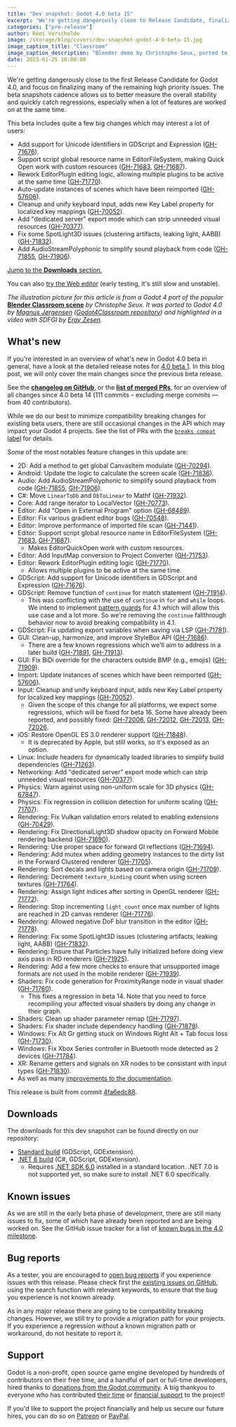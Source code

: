 ```yaml
---
title: "Dev snapshot: Godot 4.0 beta 15"
excerpt: "We're getting dangerously close to Release Candidate, finalizing many of the remaining high priority issues. This beta adds support Unicode identifiers in GDScript, custom resources in the Quick Open menu, multiple active plugins in parallel, and more!"
categories: ["pre-release"]
author: Rémi Verschelde
image: /storage/blog/covers/dev-snapshot-godot-4-0-beta-15.jpg
image_caption_title: "Classroom"
image_caption_description: "Blender demo by Christophe Seux, ported to Godot 4 by Magnus Jørgensen"
date: 2023-01-25 10:00:00
---
```


We're getting dangerously close to the first Release Candidate for Godot 4.0, and focus on finalizing many of the remaining high priority issues. The beta snapshots cadence allows us to better measure the overall stability and quickly catch regressions, especially when a lot of features are worked on at the same time.

This beta includes quite a few big changes which may interest a lot of users:

- Add support for Unicode identifiers in GDScript and Expression ([GH-71676](https://github.com/godotengine/godot/pull/71676)).
- Support script global resource name in EditorFileSystem, making Quick Open work with custom resources ([GH-71683](https://github.com/godotengine/godot/pull/71683), [GH-71687](https://github.com/godotengine/godot/pull/71687)).
- Rework EditorPlugin editing logic, allowing multiple plugins to be active at the same time ([GH-71770](https://github.com/godotengine/godot/pull/71770)).
- Auto-update instances of scenes which have been reimported ([GH-57606](https://github.com/godotengine/godot/pull/57606)).
- Cleanup and unify keyboard input, adds new Key Label property for localized key mappings ([GH-70052](https://github.com/godotengine/godot/pull/70052)).
- Add "dedicated server" export mode which can strip unneeded visual resources ([GH-70377](https://github.com/godotengine/godot/pull/70377)).
- Fix some SpotLight3D issues (clustering artifacts, leaking light, AABB) ([GH-71832](https://github.com/godotengine/godot/pull/71832)).
- Add AudioStreamPolyphonic to simplify sound playback from code ([GH-71855](https://github.com/godotengine/godot/pull/71855), [GH-71906](https://github.com/godotengine/godot/pull/71906)).

[Jump to the **Downloads** section.](#downloads)

You can also [try the Web editor](https://editor.godotengine.org/releases/4.0.beta15/godot.editor.html) (early testing, it's still slow and unstable).

*The illustration picture for this article is from a Godot 4 port of the popular* [**Blender Classroom scene**](https://www.blender.org/download/demo-files/#cycles) *by Christophe Seux. It was ported to Godot 4.0 by [Magnus Jørgensen](https://www.youtube.com/watch?v=7F05XnoDs84) ([Godot4Classroom repository](https://gitlab.com/magnusmj/godot4classroom)) and highlighted in a video with SDFGI by [Eray Zeşen](https://www.youtube.com/watch?v=IWS7oIJuHUE).*

## What's new

If you're interested in an overview of what's new in Godot 4.0 beta in general, have a look at the detailed release notes for [4.0 beta 1](/article/dev-snapshot-godot-4-0-beta-1). In this blog post, we will only cover the main changes since the previous beta release.

See the [**changelog on GitHub**](https://github.com/godotengine/godot/compare/28a24639c3c6a95b5b9828f5f02bf0dc2f5ce54b...4fa6edc888cfacd5346bf08afa14b5f5a9bd6d0c), or the [**list of merged PRs**](https://github.com/godotengine/godot/pulls?q=is%3Apr+merged%3A2023-01-20T14%3A00..2023-01-24T10%3A00+is%3Amerged+sort%3Acreated-asc+milestone%3A4.0), for an overview of all changes since 4.0 beta 14 (111 commits – excluding merge commits ― from 40 contributors).

While we do our best to minimize compatibility breaking changes for existing beta users, there are still occasional changes in the API which may impact your Godot 4 projects. See the list of PRs with the [`breaks compat` label](https://github.com/godotengine/godot/pulls?q=is%3Apr+merged%3A2023-01-20T14%3A00..2023-01-24T10%3A00+is%3Amerged+sort%3Acreated-asc+milestone%3A4.0+label%3A%22breaks+compat%22) for details.

Some of the most notables feature changes in this update are:

- 2D: Add a method to get global CanvasItem modulate ([GH-70294](https://github.com/godotengine/godot/pull/70294)).
- Android: Update the logic to calculate the screen scale ([GH-71836](https://github.com/godotengine/godot/pull/71836)).
- Audio: Add AudioStreamPolyphonic to simplify sound playback from code ([GH-71855](https://github.com/godotengine/godot/pull/71855), [GH-71906](https://github.com/godotengine/godot/pull/71906)).
- C#: Move `LinearToDb` and `DbToLinear` to Mathf ([GH-71932](https://github.com/godotengine/godot/pull/71932)).
- Core: Add range iterator to LocalVector ([GH-70773](https://github.com/godotengine/godot/pull/70773)).
- Editor: Add "Open in External Program" option ([GH-68489](https://github.com/godotengine/godot/pull/68489)).
- Editor: Fix various gradient editor bugs ([GH-70548](https://github.com/godotengine/godot/pull/70548)).
- Editor: Improve performance of imported file scan ([GH-71441](https://github.com/godotengine/godot/pull/71441)).
- Editor: Support script global resource name in EditorFileSystem ([GH-71683](https://github.com/godotengine/godot/pull/71683), [GH-71687](https://github.com/godotengine/godot/pull/71687)).
  * Makes EditorQuickOpen work with custom resources.
- Editor: Add InputMap conversion to Project Converter ([GH-71753](https://github.com/godotengine/godot/pull/71753)).
- Editor: Rework EditorPlugin editing logic ([GH-71770](https://github.com/godotengine/godot/pull/71770)).
  * Allows multiple plugins to be active at the same time.
- GDScript: Add support for Unicode identifiers in GDScript and Expression ([GH-71676](https://github.com/godotengine/godot/pull/71676)).
- GDScript: Remove function of `continue` for match statement ([GH-71914](https://github.com/godotengine/godot/pull/71914)).
  * This was conflicting with the use of `continue` in `for` and `while` loops. We intend to implement [pattern guards](https://github.com/godotengine/godot-proposals/issues/4775) for 4.1 which will allow this use case and a lot more. So we're removing the `continue` fallthrough behavior now to avoid breaking compatibility in 4.1.
- GDScript: Fix updating export variables when saving via LSP ([GH-71781](https://github.com/godotengine/godot/pull/71781)).
- GUI: Clean-up, harmonize, and improve StyleBox API ([GH-71686](https://github.com/godotengine/godot/pull/71686)).
  * There are a few known regressions which we'll aim to address in a later build ([GH-71891](https://github.com/godotengine/godot/pull/71891), [GH-71913](https://github.com/godotengine/godot/pull/71913)).
- GUI: Fix BiDi override for the characters outside BMP (e.g., emojis) ([GH-71909](https://github.com/godotengine/godot/pull/71909)).
- Import: Update instances of scenes which have been reimported ([GH-57606](https://github.com/godotengine/godot/pull/57606)).
- Input: Cleanup and unify keyboard input, adds new Key Label property for localized key mappings ([GH-70052](https://github.com/godotengine/godot/pull/70052)).
  * Given the scope of this change for all platforms, we expect some regressions, which will be fixed for beta 16. Some have already been reported, and possibly fixed: [GH-72006](https://github.com/godotengine/godot/pull/72006), [GH-72012](https://github.com/godotengine/godot/issues/72012), [GH-72013](https://github.com/godotengine/godot/pull/72013), [GH-72026](https://github.com/godotengine/godot/pull/72026).
- iOS: Restore OpenGL ES 3.0 renderer support ([GH-71848](https://github.com/godotengine/godot/pull/71848)).
  * It is deprecated by Apple, but still works, so it's exposed as an option.
- Linux: Include headers for dynamically loaded libraries to simplify build dependencies ([GH-71263](https://github.com/godotengine/godot/pull/71263)).
- Networking: Add "dedicated server" export mode which can strip unneeded visual resources ([GH-70377](https://github.com/godotengine/godot/pull/70377)).
- Physics: Warn against using non-uniform scale for 3D physics ([GH-67847](https://github.com/godotengine/godot/pull/67847)).
- Physics: Fix regression in collision detection for uniform scaling ([GH-71707](https://github.com/godotengine/godot/pull/71707)).
- Rendering: Fix Vulkan validation errors related to enabling extensions ([GH-70429](https://github.com/godotengine/godot/pull/70429)).
- Rendering: Fix DirectionalLight3D shadow opacity on Forward Mobile rendering backend ([GH-71690](https://github.com/godotengine/godot/pull/71690)).
- Rendering: Use proper space for forward GI reflections ([GH-71694](https://github.com/godotengine/godot/pull/71694)).
- Rendering: Add mutex when adding geometry instances to the dirty list in the Forward Clustered renderer ([GH-71705](https://github.com/godotengine/godot/pull/71705)).
- Rendering: Sort decals and lights based on camera origin ([GH-71709](https://github.com/godotengine/godot/pull/71709)).
- Rendering: Decrement `texture_binding` count when using screen textures ([GH-71764](https://github.com/godotengine/godot/pull/71764)).
- Rendering: Assign light indices after sorting in OpenGL renderer ([GH-71772](https://github.com/godotengine/godot/pull/71772)).
- Rendering: Stop incrementing `light_count` once max number of lights are reached in 2D canvas renderer ([GH-71776](https://github.com/godotengine/godot/pull/71776)).
- Rendering: Allowed negative DoF blur transition in the editor ([GH-71778](https://github.com/godotengine/godot/pull/71778)).
- Rendering: Fix some SpotLight3D issues (clustering artifacts, leaking light, AABB) ([GH-71832](https://github.com/godotengine/godot/pull/71832)).
- Rendering: Ensure that Particles have fully initialized before doing view axis pass in RD renderers ([GH-71925](https://github.com/godotengine/godot/pull/71925)).
- Rendering: Add a few more checks to ensure that unsupported image formats are not used in the mobile renderer ([GH-71939](https://github.com/godotengine/godot/pull/71939)).
- Shaders: Fix code generation for ProximityRange node in visual shader ([GH-71760](https://github.com/godotengine/godot/pull/71760)).
  * This fixes a regression in beta 14. Note that you need to force recompiling your affected visual shaders by doing any change in their graph.
- Shaders: Clean up shader parameter remap ([GH-71797](https://github.com/godotengine/godot/pull/71797)).
- Shaders: Fix shader include dependency handling ([GH-71878](https://github.com/godotengine/godot/pull/71878)).
- Windows: Fix Alt Gr getting stuck on Windows Right Alt + Tab focus loss ([GH-71730](https://github.com/godotengine/godot/pull/71730)).
- Windows: Fix Xbox Series controller in Bluetooth mode detected as 2 devices ([GH-71784](https://github.com/godotengine/godot/pull/71784)).
- XR: Rename getters and signals on XR nodes to be consistant with input types ([GH-71830](https://github.com/godotengine/godot/pull/71830)).
- As well as many [improvements to the documentation](/article/godot-4-0-docs-sprint/).

This release is built from commit [4fa6edc88](https://github.com/godotengine/godot/commit/4fa6edc888cfacd5346bf08afa14b5f5a9bd6d0c).

<a id="downloads"></a>
## Downloads

The downloads for this dev snapshot can be found directly on our repository:

* [Standard build](https://downloads.tuxfamily.org/godotengine/4.0/beta15/) (GDScript, GDExtension).
* [.NET 6 build](https://downloads.tuxfamily.org/godotengine/4.0/beta15/mono) (C#, GDScript, GDExtension).
  - Requires [.NET SDK 6.0](https://dotnet.microsoft.com/en-us/download/dotnet/6.0) installed in a standard location. .NET 7.0 is not supported yet, so make sure to install .NET 6.0 specifically.

## Known issues

As we are still in the early beta phase of development, there are still many issues to fix, some of which have already been reported and are being worked on. See the GitHub issue tracker for a list of [known bugs in the 4.0 milestone](https://github.com/godotengine/godot/issues?q=is%3Aissue+is%3Aopen+milestone%3A4.0+label%3Abug+).

## Bug reports

As a tester, you are encouraged to [open bug reports](https://github.com/godotengine/godot/issues) if you experience issues with this release. Please check first the [existing issues on GitHub](https://github.com/godotengine/godot/issues), using the search function with relevant keywords, to ensure that the bug you experience is not known already.

As in any major release there are going to be compatibility breaking changes. However, we still try to provide a migration path for your projects. If you experience a regression without a known migration path or workaround, do not hesitate to report it.

## Support

Godot is a non-profit, open source game engine developed by hundreds of contributors on their free time, and a handful of part or full-time developers, hired thanks to [donations from the Godot community](https://godotengine.org/donate). A big thankyou to everyone who has contributed [their time](https://github.com/godotengine/godot/blob/master/AUTHORS.md) or [financial support](https://github.com/godotengine/godot/blob/master/DONORS.md) to the project!

If you'd like to support the project financially and help us secure our future hires, you can do so on [Patreon](https://www.patreon.com/godotengine) or [PayPal](https://godotengine.org/donate).
